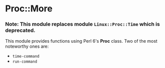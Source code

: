 # Proc::More

### Note: This module replaces module `Linux::Proc::Time` which is deprecated.

This module provides functions using Perl 6's **Proc** class. Two of the most noteworthy ones are:

+ `time-command`
+ `run-command`
    
    

